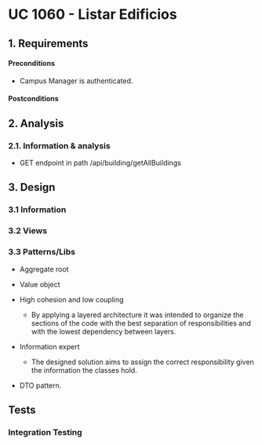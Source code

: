 # UC 1060 - Listar Edificios

## 1. Requirements

#### Preconditions

- Campus Manager is authenticated.

#### Postconditions

## 2. Analysis

### 2.1. Information & analysis

- GET endpoint in path /api/building/getAllBuildings

## 3. Design

### 3.1 Information

### 3.2 Views

### 3.3 Patterns/Libs

- Aggregate root

- Value object

- High cohesion and low coupling

  - By applying a layered architecture it was intended to organize the sections of the code with the best separation of responsibilities and with the lowest dependency between layers.

- Information expert

  - The designed solution aims to assign the correct responsibility given the information the classes hold.

- DTO pattern.

## Tests

### Integration Testing
